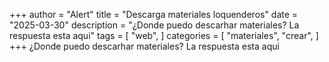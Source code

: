 +++
author = "Alert"
title = "Descarga materiales loquenderos"
date = "2025-03-30"
description = "¿Donde puedo descarhar materiales? La respuesta esta aqui"
tags = [
    "web",
]
categories = [
    "materiales",
    "crear",
]
+++
¿Donde puedo descarhar materiales? La respuesta esta aqui
<!--more-->
